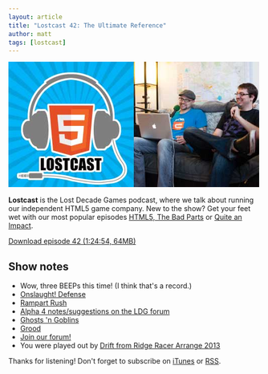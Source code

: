 ```yaml
---
layout: article
title: "Lostcast 42: The Ultimate Reference"
author: matt
tags: [lostcast]
---
```

<div class="full-frame">
	<img alt="Lostcast gamedev podcast" src="/media/images/lostcast/ldgTeam.jpg" width="500" height="250">
</div>

**Lostcast** is the Lost Decade Games podcast, where we talk about running our independent HTML5 game company. New to the show? Get your feet wet with our most popular episodes [HTML5, The Bad Parts](/lostcast-episode-7-html5-the-bad-parts/) or [Quite an Impact](/lostcast-episode-14-quite-an-impact/).

<a class="download-podcast" href="http://media.lostdecadegames.com/lostcast/lostcast_42.mp3">
	Download episode 42 (1:24:54, 64MB)
</a>

## Show notes

* Wow, three BEEPs this time! (I think that's a record.)
* [Onslaught! Defense](/games/onslaught-defense/)
* [Rampart Rush](http://www.rampartrush.com/)
* [Alpha 4 notes/suggestions on the LDG forum](http://forum.lostdecadegames.com/topic/21/alpha-4-notes-suggestions)
* [Ghosts 'n Goblins](http://en.wikipedia.org/wiki/Ghosts_'n_Goblins)
* [Grood](http://www.youtube.com/watch?v=2uNIg50PM5E)
* [Join our forum!](http://forum.lostdecadegames.com/)
* You were played out by [Drift from Ridge Racer Arrange 2013](https://itunes.apple.com/us/album/ridge-racer-arrange-2013-ep/id639868814)

Thanks for listening! Don't forget to subscribe on [iTunes](http://itunes.apple.com/us/podcast/lostcast/id481950724) or [RSS](http://belmont.local:4000/lostcast.xml).
